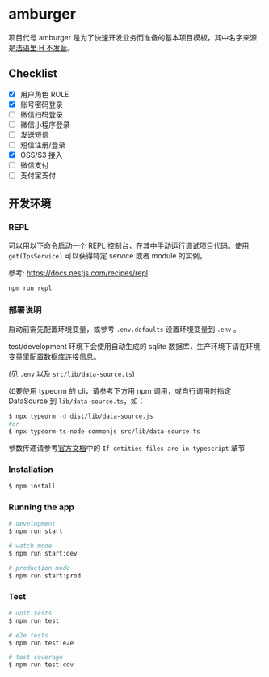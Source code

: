 # amburger

项目代号 amburger 是为了快速开发业务而准备的基本项目模板，其中名字来源是[法语里 H 不发音](https://www.bilibili.com/video/BV1ma4y1a7iF)。

## Checklist
 - [x] 用户角色 ROLE
 - [x] 账号密码登录
 - [ ] 微信扫码登录
 - [ ] 微信小程序登录
 - [ ] 发送短信
 - [ ] 短信注册/登录
 - [x] OSS/S3 接入
 - [ ] 微信支付
 - [ ] 支付宝支付

## 开发环境

### REPL

可以用以下命令启动一个 REPL 控制台，在其中手动运行调试项目代码。使用 `get(IpsService)` 可以获得特定 service 或者 module 的实例。

参考: https://docs.nestjs.com/recipes/repl

```
npm run repl
```

### 部署说明

启动前需先配置环境变量，或参考 `.env.defaults` 设置环境变量到 `.env` 。

test/development 环境下会使用自动生成的 sqlite 数据库，生产环境下请在环境变量里配置数据库连接信息。

(见 `.env` 以及 `src/lib/data-source.ts`)

如要使用 typeorm 的 cli，请参考下方用 npm 调用，或自行调用时指定 DataSource 到 `lib/data-source.ts`，如：

```bash
$ npx typeorm -d dist/lib/data-source.js
#or
$ npx typeorm-ts-node-commonjs src/lib/data-source.ts
```

参数传递请参考[官方文档](https://orkhan.gitbook.io/typeorm/docs/using-cli#if-entities-files-are-in-typescript)中的 `If entities files are in typescript` 章节

### Installation

```bash
$ npm install
```

### Running the app

```bash
# development
$ npm run start

# watch mode
$ npm run start:dev

# production mode
$ npm run start:prod
```

### Test

```bash
# unit tests
$ npm run test

# e2e tests
$ npm run test:e2e

# test coverage
$ npm run test:cov
```

